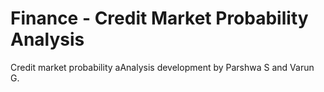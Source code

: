 # Finance - Credit Market Probability Analysis

Credit market probability aAnalysis development by Parshwa S and Varun G.